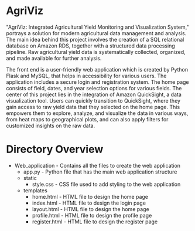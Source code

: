 # AgriViz

"AgriViz: Integrated Agricultural Yield Monitoring and Visualization System," portrays a solution for modern agricultural data management and analysis. The main idea behind this project involves the creation of a SQL relational database on Amazon RDS, together with a structured data processing pipeline. Raw agricultural yield data is systematically collected, organized, and made available for further analysis.

The front end is a user-friendly web application which is created by Python Flask and MySQL, that helps in accessibility for various users. The application includes a secure login and registration system. The home page consists of field, dates, and year selection options for various fields. The center of this project lies in the integration of Amazon QuickSight, a data visualization tool. Users can quickly transition to QuickSight, where they gain access to raw yield data that they selected on the home page. This empowers them to explore, analyze, and visualize the data in various ways, from heat maps to geographical plots, and can also apply filters for customized insights on the raw data.

# Directory Overview

* Web_application - Contains all the files to create the web application
  * app.py - Python file that has the main web application structure
  * static
    * style.css - CSS file used to add styling to the web application
  * templates
    * home.html - HTML file to design the home page
    * index.html - HTML file to design the login page
    * layout.html - HTML file to design the home page
    * profile.html - HTML file to design the profile page
    * register.html - HTML file to design the register page
